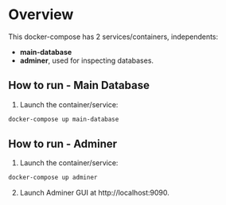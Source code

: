 # Overview

This docker-compose has 2 services/containers, independents:
- **main-database**
- **adminer**, used for inspecting databases.

## How to run - Main Database

1. Launch the container/service:
```bash
docker-compose up main-database
```

## How to run - Adminer

1. Launch the container/service:
```bash
docker-compose up adminer
```

2. Launch Adminer GUI at http://localhost:9090.

